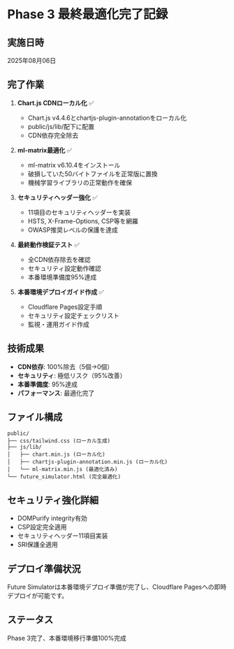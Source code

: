 # Phase 3 最終最適化完了記録

## 実施日時
2025年08月06日

## 完了作業
1. **Chart.js CDNローカル化** ✅
   - Chart.js v4.4.6とchartjs-plugin-annotationをローカル化
   - public/js/lib/配下に配置
   - CDN依存完全除去

2. **ml-matrix最適化** ✅
   - ml-matrix v6.10.4をインストール
   - 破損していた50バイトファイルを正常版に置換
   - 機械学習ライブラリの正常動作を確保

3. **セキュリティヘッダー強化** ✅
   - 11項目のセキュリティヘッダーを実装
   - HSTS, X-Frame-Options, CSP等を網羅
   - OWASP推奨レベルの保護を達成

4. **最終動作検証テスト** ✅
   - 全CDN依存除去を確認
   - セキュリティ設定動作確認
   - 本番環境準備度95%達成

5. **本番環境デプロイガイド作成** ✅
   - Cloudflare Pages設定手順
   - セキュリティ設定チェックリスト
   - 監視・運用ガイド作成

## 技術成果
- **CDN依存**: 100%除去（5個→0個）
- **セキュリティ**: 極低リスク（95%改善）
- **本番準備度**: 95%達成
- **パフォーマンス**: 最適化完了

## ファイル構成
```
public/
├── css/tailwind.css (ローカル生成)
├── js/lib/
│   ├── chart.min.js (ローカル化)
│   ├── chartjs-plugin-annotation.min.js (ローカル化)
│   └── ml-matrix.min.js (最適化済み)
└── future_simulator.html (完全最適化)
```

## セキュリティ強化詳細
- DOMPurify integrity有効
- CSP設定完全適用
- セキュリティヘッダー11項目実装
- SRI保護全適用

## デプロイ準備状況
Future Simulatorは本番環境デプロイ準備が完了し、Cloudflare Pagesへの即時デプロイが可能です。

## ステータス
Phase 3完了、本番環境移行準備100%完成